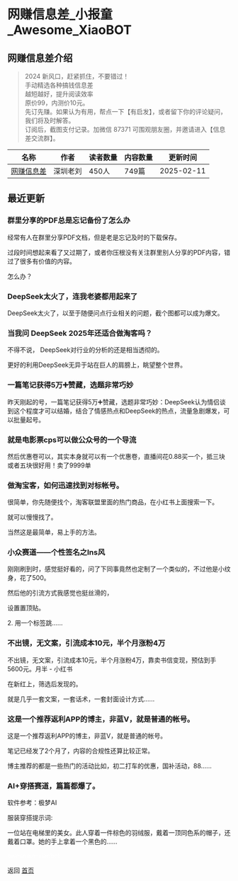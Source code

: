 # 网赚信息差_小报童_Awesome_XiaoBOT

## 网赚信息差介绍
> 2024 新风口，赶紧抓住，不要错过！    
手动精选各种搞钱信息差    
越短越好，提升阅读效率    
原价99，内测价10元。    
先订先赚。如果认为有用，帮点一下【有启发】，或者留下你的评论疑问，我们将及时解答。    
订阅后，截图支付记录。加微信 87371 可围观朋友圈，并邀请进入【信息差交流群】。  
  


|名称|作者|读者数量|内容数量|更新时间|
|---|---|---|---|---|
|[网赚信息差](https://xiaobot.net/p/xingxicha?refer=0b133df9-27dc-423b-8101-639049001c13)|深圳老刘|450人|749篇|2025-02-11|

## 最近更新
### 群里分享的PDF总是忘记备份了怎么办

经常有人在群里分享PDF文档，但是老是忘记及时的下载保存。

过段时间想起来看了又过期了，或者你压根没有关注群里别人分享的PDF内容，错过了很多有价值的内容。

怎么办？

### DeepSeek太火了，连我老婆都用起来了

DeepSeek太火了，以至于随便问点行业相关的问题，截个图都可以成为爆文。

### 当我问 DeepSeek 2025年还适合做淘客吗？

不得不说， DeepSeek对行业的分析的还是相当透彻的。

更好的利用DeepSeek无异于站在巨人的肩膀上，眺望整个世界。

### 一篇笔记获得5万➕赞藏，选题非常巧妙

昨天刚起的号，一篇笔记获得5万➕赞藏，选题非常巧妙：DeepSeek认为情侣谈到这个程度才可以结婚，结合了情感热点和DeepSeek的热点，流量急剧爆发，可以批量起号。

### 就是电影票cps可以做公众号的一个导流

然后优惠卷可以，其实本身就可以有一个优惠卷，直播间花0.88买一个，抵三块或者五块很好用！卖了9999单

### 做淘宝客，如何迅速找到对标帐号。

很简单，你先随便找个，淘客联盟里面的热门商品，在小红书上面搜索一下。

就可以慢慢找了。

当然这是最简单，易上手的方法。

### 小众赛道——个性签名之Ins风

刚刚刷到时，感觉挺好看的，问了下同事竟然也定制了一个类似的，不过他是小纹身，花了500。

然后他的引流方式我感觉也挺丝滑的，

设置置顶贴。

2\. 用一个标签跳......

### 不出镜，无文案，引流成本10元，半个月涨粉4万

不出镜，无文案，引流成本10元，半个月涨粉4万，靠卖书信变现，预估到手5600元。月半 - 小红书

在新红上，筛选后发现的。

就是几乎一套文案，一套话术，一套封面设计方式......

### 这是一个推荐返利APP的博主，非蓝V，就是普通的帐号。

这是一个推荐返利APP的博主，非蓝V，就是普通的帐号。

笔记已经发了2个月了，内容的合规性还算比较正常。

博主推荐的都是一些热门的活动比如，初二打车的优惠，国补活动，88......

### AI+穿搭赛道，篇篇都爆了。

软件参考：极梦AI

服装穿搭提示词:

一位站在电梯里的美女。此人穿着一件棕色的羽绒服，戴着一顶同色系的帽子，还戴着口罩。她的手上拿着一个黑色的......


<a href="https://github.com/Reno9527/awesome-xiaobot" style="color: white; text-decoration: none;">awesome-xiaobot</a>

返回 [首页](../README.md)
